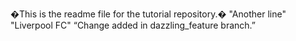 �This is the readme file for the tutorial repository.�
"Another line"
"Liverpool FC"
“Change added in dazzling_feature branch.”
